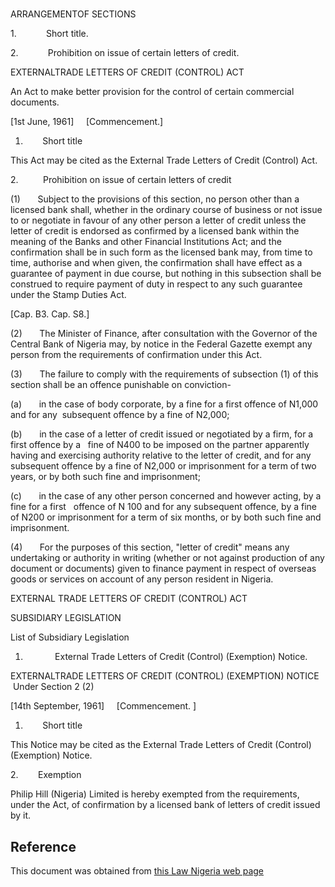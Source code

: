 # 

ARRANGEMENTOF SECTIONS

1.            Short title.

2.            Prohibition on issue of certain letters of credit.

EXTERNALTRADE LETTERS OF CREDIT (CONTROL) ACT

An Act to make better provision for the control of certain commercial documents.

[1st June, 1961]     [Commencement.]

1.        Short title

This Act may be cited as the External Trade Letters of Credit (Control) Act.

2.          Prohibition on issue of certain letters of credit

(1)       Subject to the provisions of this section, no person other than a licensed bank shall, whether in the ordinary course of business or not issue to or negotiate in favour of any other person a letter of credit unless the letter of credit is endorsed as confirmed by a licensed bank within the meaning of the Banks and other Financial Institutions Act; and the confirmation shall be in such form as the licensed bank may, from time to time, authorise and when given, the confirmation shall have effect as a guarantee of payment in due course, but nothing in this subsection shall be construed to require payment of duty in respect to any such guarantee under the Stamp Duties Act.

[Cap. B3. Cap. S8.]

(2)       The Minister of Finance, after consultation with the Governor of the Central Bank of Nigeria may, by notice in the Federal Gazette exempt any person from the requirements of confirmation under this Act.

(3)       The failure to comply with the requirements of subsection (1) of this section shall be an offence punishable on conviction-

(a)       in the case of body corporate, by a fine for a first offence of N1,000 and for any  subsequent offence by a fine of N2,000;

(b)       in the case of a letter of credit issued or negotiated by a firm, for a first offence by a   fine of N400 to be imposed on the partner apparently having and exercising authority relative to the letter of credit, and for any subsequent offence by a fine of N2,000 or imprisonment for a term of two years, or by both such fine and imprisonment;

(c)       in the case of any other person concerned and however acting, by a fine for a first   offence of N 100 and for any subsequent offence, by a fine of N200 or imprisonment for a term of six months, or by both such fine and imprisonment.

(4)       For the purposes of this section, "letter of credit" means any undertaking or authority in writing (whether or not against production of any document or documents) given to finance payment in respect of overseas goods or services on account of any person resident in Nigeria.

EXTERNAL TRADE LETTERS OF CREDIT (CONTROL) ACT

SUBSIDIARY LEGISLATION

List of Subsidiary Legislation

1.             External Trade Letters of Credit (Control) (Exemption) Notice.

EXTERNALTRADE LETTERS OF CREDIT (CONTROL) (EXEMPTION) NOTICE  Under Section 2 (2)

[14th September, 1961]     [Commencement. ]

1.        Short title

This Notice may be cited as the External Trade Letters of Credit (Control) (Exemption) Notice.

2.        Exemption

Philip Hill (Nigeria) Limited is hereby exempted from the requirements, under the Act, of confirmation by a licensed bank of letters of credit issued by it.

## Reference

This document was obtained from [this Law Nigeria web page](http://www.lawnigeria.com/LFN/E/External-Trade-Letters-of-Credit%28Control%29Act.php)